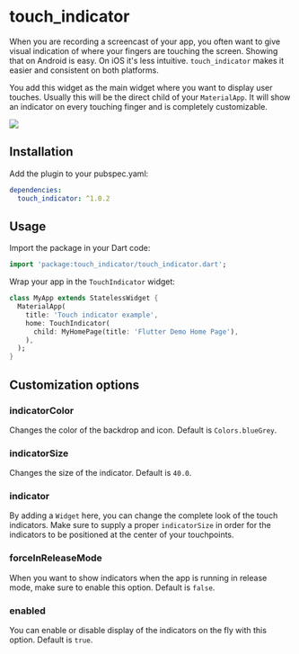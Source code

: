 # touch_indicator

When you are recording a screencast of your app, you often want to give visual indication of where your fingers are touching the screen. Showing that on Android is easy. On iOS it's less intuitive. `touch_indicator` makes it easier and consistent on both platforms.

You add this widget as the main widget where you want to display user touches. Usually this will be the direct child of your `MaterialApp`. It will show an indicator on every touching finger and is completely customizable.

![](https://raw.githubusercontent.com/mardaneus86/touch_indicator/master/screenshots/touch_indicator_example.gif)

## Installation
Add the plugin to your pubspec.yaml:

```yml
dependencies:
  touch_indicator: ^1.0.2
```

## Usage
Import the package in your Dart code:

```dart
import 'package:touch_indicator/touch_indicator.dart';
```

Wrap your app in the `TouchIndicator` widget:

```dart
class MyApp extends StatelessWidget {
  MaterialApp(
    title: 'Touch indicator example',
    home: TouchIndicator(
      child: MyHomePage(title: 'Flutter Demo Home Page'),
    ),
  );
}
```

## Customization options
### indicatorColor
Changes the color of the backdrop and icon. Default is `Colors.blueGrey`.

### indicatorSize
Changes the size of the indicator. Default is `40.0`.

### indicator
By adding a `Widget` here, you can change the complete look of the touch indicators. Make sure to supply a proper `indicatorSize` in order for the indicators to be positioned at the center of your touchpoints.

### forceInReleaseMode
When you want to show indicators when the app is running in release mode, make sure to enable this option. Default is `false`.

### enabled
You can enable or disable display of the indicators on the fly with this option. Default is `true`.